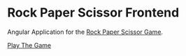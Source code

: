# Rock Paper Scissor Frontend

Angular Application for the [Rock Paper Scissor Game](https://github.com/SvenKuhlmann/rps).

[Play The Game](https://rock-paper-scissor.dataenv.de/)